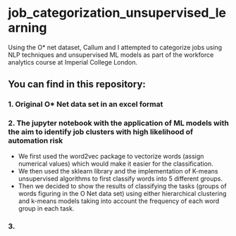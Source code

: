 # job_categorization_unsupervised_learning
Using the O* net dataset, Callum and I attempted to categorize jobs using NLP techniques and unsupervised  ML models as part of the workforce analytics course at Imperial College London.

## You can find in this repository:

### 1. Original O* Net data set in an excel format

### 2. The jupyter notebook with the application of ML models with the aim to identify job clusters with high likelihood of automation risk

- We first used the word2vec package to vectorize words (assign numerical values) which would make it easier for the classification. 
- We then used the sklearn library and the implementation of K-means unsupervised algorithms to first classify words into 5 different groups. 
- Then we decided to show the results of classifying the tasks (groups of words figuring in the O Net data set) using either hierarchical clustering and k-means models taking into account the frequency of each word group in each task. 

### 3. 
